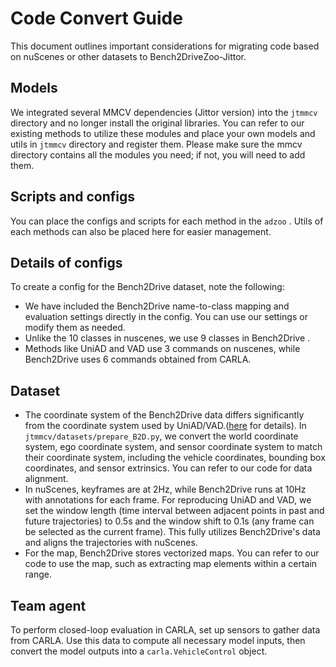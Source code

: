 # Code Convert Guide

This document outlines important considerations for migrating code based on nuScenes or other datasets to Bench2DriveZoo-Jittor.

## Models

We integrated several MMCV dependencies (Jittor version) into the `jtmmcv` directory and no longer install the original libraries. You can refer to our existing methods to utilize these modules and place your own models and utils in `jtmmcv` directory and register them. Please make sure the mmcv directory contains all the modules you need; if not, you will need to add them.

## Scripts and configs

You can place the configs and scripts for each method in the `adzoo` . Utils of each methods can also be placed here for easier management.

## Details of configs

To create a config for the Bench2Drive dataset, note the following:

- We have included the Bench2Drive name-to-class mapping and evaluation settings directly in the config. You can use our settings or modify them as needed.
- Unlike the 10 classes in nuscenes, we use 9 classes in Bench2Drive .
- Methods like UniAD and VAD use 3 commands on nuscenes, while Bench2Drive uses 6 commands obtained from CARLA.

## Dataset

- The coordinate system of the Bench2Drive data differs significantly from the coordinate system used by UniAD/VAD.([here](https://github.com/Thinklab-SJTU/Bench2Drive/blob/main/docs/anno.md) for details). In `jtmmcv/datasets/prepare_B2D.py`, we convert the world coordinate system, ego coordinate system, and sensor coordinate system to match their coordinate system, including the vehicle coordinates, bounding box coordinates, and sensor extrinsics. You can refer to our code for data alignment. 
- In nuScenes, keyframes are at 2Hz, while Bench2Drive runs at 10Hz with annotations for each frame. For reproducing UniAD and VAD, we set the window length (time interval between adjacent points in past and future trajectories) to 0.5s and the window shift to 0.1s (any frame can be selected as the current frame). This fully utilizes Bench2Drive's data and aligns the trajectories with nuScenes.
- For the map, Bench2Drive stores vectorized maps.  You can refer to our code to use the map, such as extracting map elements within a certain range.

## Team agent

To perform closed-loop evaluation in CARLA, set up sensors to gather data from CARLA. Use this data to compute all necessary model inputs, then convert the model outputs into a `carla.VehicleControl` object.
